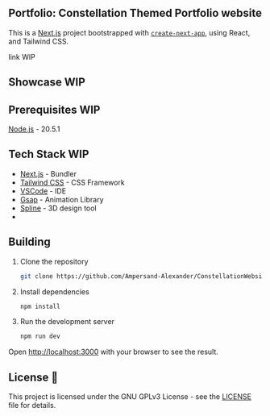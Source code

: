 ## Portfolio: Constellation Themed Portfolio website

This is a [Next.js](https://nextjs.org/) project bootstrapped with [`create-next-app`](https://github.com/vercel/next.js/tree/canary/packages/create-next-app), using React, and Tailwind CSS.

link WIP

## Showcase WIP

## Prerequisites WIP

[Node.js](https://nodejs.org/en) - 20.5.1

## Tech Stack WIP

- [Next.js](https://nextjs.org/) - Bundler
- [Tailwind CSS](https://tailwindcss.com/) - CSS Framework
- [VSCode](https://code.visualstudio.com/) - IDE
- [Gsap](https://greensock.com/gsap/) - Animation Library
- [Spline](https://spline.design/) - 3D design tool
- 
## Building

1. Clone the repository

    ```bash
    git clone https://github.com/Ampersand-Alexander/ConstellationWebsiteV2.git
    ```

2. Install dependencies

    ```bash
    npm install
    ```

3. Run the development server

    ```bash
    npm run dev
    ```

Open [http://localhost:3000](http://localhost:3000) with your browser to see the result.

## License 📄

This project is licensed under the GNU GPLv3 License - see the [LICENSE](LICENSE) file for details.

